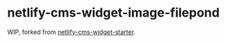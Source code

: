 # netlify-cms-widget-image-filepond

WIP, forked from [netlify-cms-widget-starter](https://github.com/netlify/netlify-cms-widget-starter).
